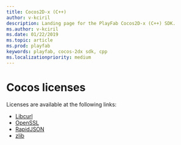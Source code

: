 ```yaml
---
title: Cocos2D-x (C++)
author: v-kciril
description: Landing page for the PlayFab Cocos2D-x (C++) SDK.
ms.author: v-kciril
ms.date: 01/22/2019
ms.topic: article
ms.prod: playfab
keywords: playfab, cocos-2dx sdk, cpp
ms.localizationpriority: medium
---
```


# Cocos licenses

Licenses are available at the following links:

- [Libcurl](licenses/libcurl-license.md)
- [OpenSSL](licenses/openssl-license.md)
- [RapidJSON](licenses/rapidjson-license.md)
- [zlib](licenses/zlib-license.md)
